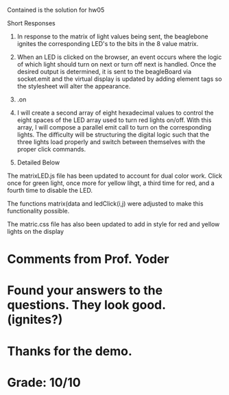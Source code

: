 Contained is the solution for hw05

Short Responses

1. In response to the matrix of light values being sent, the beaglebone ignites 
the corresponding LED's to the bits in the 8 value matrix. 

2. When an LED is clicked on the browser, an event occurs where the logic of
which light should turn on next or turn off next is handled. Once the desired
output is determined, it is sent to the beagleBoard via socket.emit and the 
virtual display is updated by adding element tags so the stylesheet will
alter the appearance. 

3. .on 

4. I will create a second array of eight hexadecimal values to control the eight
spaces of the LED array used to turn red lights on/off. With this array, I 
will compose a parallel emit call to turn on the corresponding lights. The
difficulty will be structuring the digital logic such that the three lights
load properly and switch between themselves with the proper click commands.

5. Detailed Below

The matrixLED.js file has been updated to account for dual color work. Click 
once for green light, once more for yellow lihgt, a third time for red, 
and a fourth time to disable the LED.

The functions matrix(data and ledClick(i,j) were adjusted to make this 
functionality possible.

The matric.css file has also been updated to add in style for red and yellow
lights on the display

# Comments from Prof. Yoder
# Found your answers to the questions.  They look good. (ignites?)
# Thanks for the demo.
# Grade:  10/10
